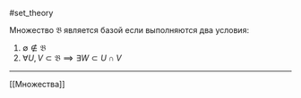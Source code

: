 #set_theory 

Множество $\mathfrak{B}$ является базой если выполняются два условия:
1. $\emptyset \not\in \mathfrak{B}$
2. $\forall U, V \subset \mathfrak{B} \implies  \exists W \subset U\cap V$

---
[[Множества]]